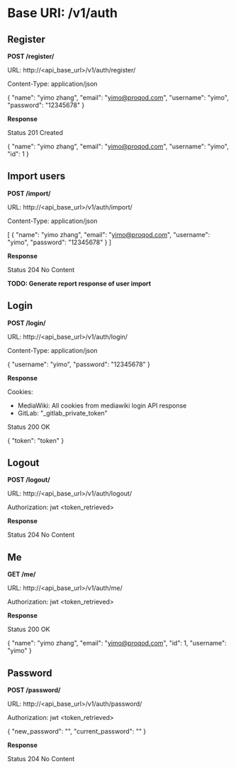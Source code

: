 # Base URI: /v1/auth

## Register

**POST /register/**

URL: http://<api_base_url>/v1/auth/register/

Content-Type: application/json

{
    "name": "yimo zhang",
    "email": "yimo@proqod.com",
    "username": "yimo",
    "password": "12345678"
}


**Response**

Status 201 Created

{
    "name": "yimo zhang",
    "email": "yimo@proqod.com",
    "username": "yimo",
    "id": 1
}


## Import users

**POST /import/**

URL: http://<api_base_url>/v1/auth/import/

Content-Type: application/json

[
    {
        "name": "yimo zhang",
        "email": "yimo@proqod.com",
        "username": "yimo",
        "password": "12345678"
    }
]


**Response**

Status 204 No Content

**TODO: Generate report response of user import**



## Login

**POST /login/**

URL: http://<api_base_url>/v1/auth/login/

Content-Type: application/json

{
    "username": "yimo",
    "password": "12345678"
}


**Response**

Cookies: 
- MediaWiki: All cookies from mediawiki login API response
- GitLab: "_gitlab_private_token"

Status 200 OK

{
    "token": "token"
} 


## Logout

**POST /logout/**

URL: http://<api_base_url>/v1/auth/logout/

Authorization: jwt <token_retrieved>


**Response**

Status 204 No Content
 


## Me

**GET /me/**

URL: http://<api_base_url>/v1/auth/me/

Authorization: jwt <token_retrieved>


**Response**

Status 200 OK

{
    "name": "yimo zhang",
    "email": "yimo@proqod.com",
    "id": 1,
    "username": "yimo"
}



## Password

**POST /password/**

URL: http://<api_base_url>/v1/auth/password/

Authorization: jwt <token_retrieved> 

{
    "new_password": "",
    "current_password": ""
}


**Response**

Status 204 No Content